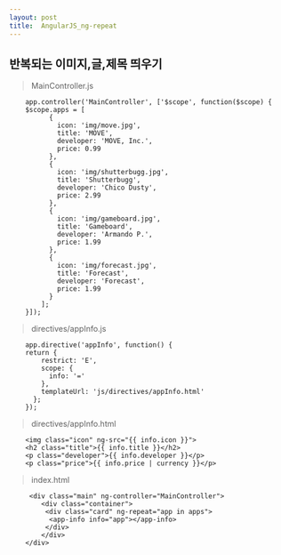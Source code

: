 ```yaml
---
layout: post
title:  AngularJS_ng-repeat
---
```

## 반복되는 이미지,글,제목 띄우기
> MainController.js

		app.controller('MainController', ['$scope', function($scope) {
		$scope.apps = [ 
			  { 
			    icon: 'img/move.jpg', 
			    title: 'MOVE', 
			    developer: 'MOVE, Inc.', 
			    price: 0.99 
			  }, 
			  { 
			    icon: 'img/shutterbugg.jpg', 
			    title: 'Shutterbugg', 
			    developer: 'Chico Dusty', 
			    price: 2.99 
			  },
			  {
			    icon: 'img/gameboard.jpg',
			    title: 'Gameboard',
			    developer: 'Armando P.',
			    price: 1.99
			  },
			  {
			    icon: 'img/forecast.jpg',
			    title: 'Forecast',
			    developer: 'Forecast',
			    price: 1.99
			  }
			];
		}]);
		
>directives/appInfo.js

		app.directive('appInfo', function() { 
		return { 
		    restrict: 'E', 
		    scope: { 
		      info: '=' 
		    }, 
		    templateUrl: 'js/directives/appInfo.html' 
		  }; 
		});
		

>directives/appInfo.html

		<img class="icon" ng-src="{{ info.icon }}"> 
		<h2 class="title">{{ info.title }}</h2> 
		<p class="developer">{{ info.developer }}</p> 
		<p class="price">{{ info.price | currency }}</p>
		
>index.html

		 <div class="main" ng-controller="MainController">
		 	<div class="container">
		     <div class="card" ng-repeat="app in apps">
		      <app-info info="app"></app-info>
		     </div>
			</div>
		</div>